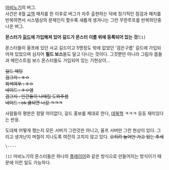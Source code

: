 [마비노기](%EB%A7%88%EB%B9%84%EB%85%B8%EA%B8%B0.md)의 버그.  
사건은 8월 [교역](%EB%A7%88%EB%B9%84%EB%85%B8%EA%B8%B0/%EA%B5%90%EC%97%AD.md) 패치를
한 이후로 버그가 자주 출현하는 덕에 정기적인 점검과 패치를 반복하면서 시스템상의 문제인지 할수록 새롭게 생겨나는 그런 무한루프를 반복하던중
나온 버그.

**몬스터가 [길드](%EA%B8%B8%EB%93%9C.md)에 가입해져 있어 길드가 몬스터 이름 위에 등록되어 있는 것**!`[1]`

몬스터들이 울프에 있던 사교 길드이고 5명정도 밖에 없었던 '검은구름' 길드에 가입되어져 있었으며 심지어 **필드 보스**들도 달고 다니는
것이다. 그것뿐만 아니라 그림자 몹들과 메인스트림 보스 몬스터들도 가입되어 있는 기현상이...

<del>길드 채팅</del>  
<del>검그지 : ㅎㅇ</del>  
<del>회색여우 : ㅎㅇ</del>  
<del>네이드 : ㅎㅇ염</del>  
<del>검그지 : 인간들이 나때림 도와주셈</del>  
<del>네이드 : ok 쿨되면 나감 ㅋㅋㅋ</del>

사람들의 평판은 정말 어이없다, 길드 홍보를 제대로 한다, [데북핵](%EB%8D%B0%EB%B8%8C%EC%BA%A3%20%EC%8A%A4%ED%8A%9C%EB%94%94%EC%98%A4.md) ㅋㅋㅋ 등등 재미있다는 반응.

도대체 어떻게 했는지 모든 서버가 그런것은 아니고, 울프 서버만 그런 현상이 있다. 그리고 생겨난지 며칠이 지나도록 여전히 고치지 않고
있다. <del>오히려 늘어만 가고 있는 추세</del>

`\----`

`[1]` 마비노기의 몬스터들은 하나의 [플레이어](%ED%94%8C%EB%A0%88%EC%9D%B4%EC%96%B4.md)와 같은
방식으로 만들어지는 방식이기 때문에 이런 일도 가능하다.

